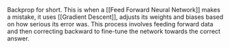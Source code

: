 Backprop for short. This is when a [[Feed Forward Neural Network]] makes a mistake, it uses [[Gradient Descent]], adjusts its weights and biases based on how serious its error was. This process involves feeding forward data and then correcting backward to fine-tune the network towards the correct answer.
